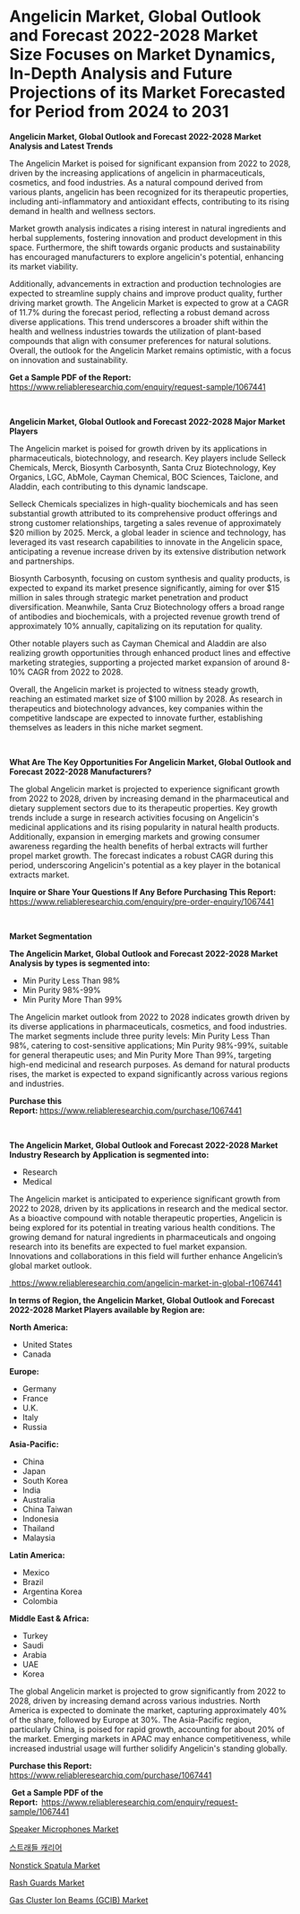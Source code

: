 <p><h1>Angelicin Market, Global Outlook and Forecast 2022-2028 Market Size Focuses on Market Dynamics, In-Depth Analysis and Future Projections of its Market Forecasted for Period from 2024 to 2031</h1></p><p><strong>Angelicin Market, Global Outlook and Forecast 2022-2028 Market Analysis and Latest Trends</strong></p>
<p><p>The Angelicin Market is poised for significant expansion from 2022 to 2028, driven by the increasing applications of angelicin in pharmaceuticals, cosmetics, and food industries. As a natural compound derived from various plants, angelicin has been recognized for its therapeutic properties, including anti-inflammatory and antioxidant effects, contributing to its rising demand in health and wellness sectors.</p><p>Market growth analysis indicates a rising interest in natural ingredients and herbal supplements, fostering innovation and product development in this space. Furthermore, the shift towards organic products and sustainability has encouraged manufacturers to explore angelicin's potential, enhancing its market viability.</p><p>Additionally, advancements in extraction and production technologies are expected to streamline supply chains and improve product quality, further driving market growth. The Angelicin Market is expected to grow at a CAGR of 11.7% during the forecast period, reflecting a robust demand across diverse applications. This trend underscores a broader shift within the health and wellness industries towards the utilization of plant-based compounds that align with consumer preferences for natural solutions. Overall, the outlook for the Angelicin Market remains optimistic, with a focus on innovation and sustainability.</p></p>
<p><strong>Get a Sample PDF of the Report:&nbsp;</strong> <a href="https://www.reliableresearchiq.com/enquiry/request-sample/1067441">https://www.reliableresearchiq.com/enquiry/request-sample/1067441</a></p>
<p>&nbsp;</p>
<p><strong>Angelicin Market, Global Outlook and Forecast 2022-2028 Major Market Players</strong></p>
<p><p>The Angelicin market is poised for growth driven by its applications in pharmaceuticals, biotechnology, and research. Key players include Selleck Chemicals, Merck, Biosynth Carbosynth, Santa Cruz Biotechnology, Key Organics, LGC, AbMole, Cayman Chemical, BOC Sciences, Taiclone, and Aladdin, each contributing to this dynamic landscape.</p><p>Selleck Chemicals specializes in high-quality biochemicals and has seen substantial growth attributed to its comprehensive product offerings and strong customer relationships, targeting a sales revenue of approximately $20 million by 2025. Merck, a global leader in science and technology, has leveraged its vast research capabilities to innovate in the Angelicin space, anticipating a revenue increase driven by its extensive distribution network and partnerships.</p><p>Biosynth Carbosynth, focusing on custom synthesis and quality products, is expected to expand its market presence significantly, aiming for over $15 million in sales through strategic market penetration and product diversification. Meanwhile, Santa Cruz Biotechnology offers a broad range of antibodies and biochemicals, with a projected revenue growth trend of approximately 10% annually, capitalizing on its reputation for quality.</p><p>Other notable players such as Cayman Chemical and Aladdin are also realizing growth opportunities through enhanced product lines and effective marketing strategies, supporting a projected market expansion of around 8-10% CAGR from 2022 to 2028.</p><p>Overall, the Angelicin market is projected to witness steady growth, reaching an estimated market size of $100 million by 2028. As research in therapeutics and biotechnology advances, key companies within the competitive landscape are expected to innovate further, establishing themselves as leaders in this niche market segment.</p></p>
<p>&nbsp;</p>
<p><strong>What Are The Key Opportunities For Angelicin Market, Global Outlook and Forecast 2022-2028 Manufacturers?</strong></p>
<p><p>The global Angelicin market is projected to experience significant growth from 2022 to 2028, driven by increasing demand in the pharmaceutical and dietary supplement sectors due to its therapeutic properties. Key growth trends include a surge in research activities focusing on Angelicin's medicinal applications and its rising popularity in natural health products. Additionally, expansion in emerging markets and growing consumer awareness regarding the health benefits of herbal extracts will further propel market growth. The forecast indicates a robust CAGR during this period, underscoring Angelicin's potential as a key player in the botanical extracts market.</p></p>
<p><strong>Inquire or Share Your Questions If Any Before Purchasing This Report:</strong> <a href="https://www.reliableresearchiq.com/enquiry/pre-order-enquiry/1067441">https://www.reliableresearchiq.com/enquiry/pre-order-enquiry/1067441</a></p>
<p>&nbsp;</p>
<p><strong>Market Segmentation</strong></p>
<p><strong>The Angelicin Market, Global Outlook and Forecast 2022-2028 Market Analysis by types is segmented into:</strong></p>
<p><ul><li>Min Purity Less Than 98%</li><li>Min Purity 98%-99%</li><li>Min Purity More Than 99%</li></ul></p>
<p><p>The Angelicin market outlook from 2022 to 2028 indicates growth driven by its diverse applications in pharmaceuticals, cosmetics, and food industries. The market segments include three purity levels: Min Purity Less Than 98%, catering to cost-sensitive applications; Min Purity 98%-99%, suitable for general therapeutic uses; and Min Purity More Than 99%, targeting high-end medicinal and research purposes. As demand for natural products rises, the market is expected to expand significantly across various regions and industries.</p></p>
<p><strong>Purchase this Report:&nbsp;</strong><a href="https://www.reliableresearchiq.com/purchase/1067441">https://www.reliableresearchiq.com/purchase/1067441</a></p>
<p>&nbsp;</p>
<p><strong>The Angelicin Market, Global Outlook and Forecast 2022-2028 Market Industry Research by Application is segmented into:</strong></p>
<p><ul><li>Research</li><li>Medical</li></ul></p>
<p><p>The Angelicin market is anticipated to experience significant growth from 2022 to 2028, driven by its applications in research and the medical sector. As a bioactive compound with notable therapeutic properties, Angelicin is being explored for its potential in treating various health conditions. The growing demand for natural ingredients in pharmaceuticals and ongoing research into its benefits are expected to fuel market expansion. Innovations and collaborations in this field will further enhance Angelicin’s global market outlook.</p></p>
<p><a href="https://www.reliableresearchiq.com/angelicin-market-in-global-r1067441">&nbsp;https://www.reliableresearchiq.com/angelicin-market-in-global-r1067441</a></p>
<p><strong>In terms of Region, the Angelicin Market, Global Outlook and Forecast 2022-2028 Market Players available by Region are:</strong></p>
<p>
    <p> <strong> North America: </strong>
        <ul>
            <li>United States</li>
            <li>Canada</li>
        </ul>
        </p> 
    <p> <strong> Europe: </strong>
        <ul>
            <li>Germany</li>
            <li>France</li>
            <li>U.K.</li>
            <li>Italy</li>
            <li>Russia</li>
        </ul>
        </p> 
    <p> <strong> Asia-Pacific: </strong>
        <ul>
            <li>China</li>
            <li>Japan</li>
            <li>South Korea</li>
            <li>India</li>
            <li>Australia</li>
            <li>China Taiwan</li>
            <li>Indonesia</li>
            <li>Thailand</li>
            <li>Malaysia</li>
        </ul>
        </p> 
    <p> <strong> Latin America: </strong>
        <ul>
            <li>Mexico</li>
            <li>Brazil</li>
            <li>Argentina Korea</li>
            <li>Colombia</li>
        </ul>
        </p> 
    <p> <strong> Middle East & Africa: </strong>
        <ul>
            <li>Turkey</li>
            <li>Saudi</li>
            <li>Arabia</li>
            <li>UAE</li>
            <li>Korea</li>
        </ul>
    </p>
    </p>
<p><p>The global Angelicin market is projected to grow significantly from 2022 to 2028, driven by increasing demand across various industries. North America is expected to dominate the market, capturing approximately 40% of the share, followed by Europe at 30%. The Asia-Pacific region, particularly China, is poised for rapid growth, accounting for about 20% of the market. Emerging markets in APAC may enhance competitiveness, while increased industrial usage will further solidify Angelicin's standing globally.</p></p>
<p><strong>Purchase this Report: </strong><a href="https://www.reliableresearchiq.com/purchase/1067441">https://www.reliableresearchiq.com/purchase/1067441</a></p>
<p>&nbsp;<strong>Get a Sample PDF of the Report:&nbsp;&nbsp;</strong><a href="https://www.reliableresearchiq.com/enquiry/request-sample/1067441">https://www.reliableresearchiq.com/enquiry/request-sample/1067441</a></p>
<p><strong></strong></p>
<p><p><a href="https://medium.com/@codystark63/emerging-trends-in-speaker-microphones-market-global-outlook-and-future-prospects-from-2024-2031-a0a6bed9041b">Speaker Microphones Market</a></p><p><a href="https://medium.com/@joshuapierce88/%EC%8A%A4%ED%8A%B8%EB%9E%98%EB%93%A4-%EC%BA%90%EB%A6%AC%EC%96%B4-%EC%8B%9C%EC%9E%A5-%EA%B0%9C%EC%9A%94-2024%EB%85%84%EB%B6%80%ED%84%B0-2031%EB%85%84%EA%B9%8C%EC%A7%80%EC%9D%98-%EA%B8%80%EB%A1%9C%EB%B2%8C-%EC%8B%9C%EC%9E%A5-%EB%8F%99%ED%96%A5-%EB%B0%8F-%ED%96%A5%ED%9B%84-%EC%A0%84%EB%A7%9D-a315430d07d8">스트래들 캐리어</a></p><p><a href="https://www.linkedin.com/pulse/nonstick-spatula-market-size-growth-industry-analysis-segmentation-w541e?trackingId=bNbkKzI%2BTmWqG0HX1GugLQ%3D%3D">Nonstick Spatula Market</a></p><p><a href="https://medium.com/@diegomoen/global-rash-guards-industry-research-report-competitive-landscape-market-size-regional-status-d030a469205b">Rash Guards Market</a></p><p><a href="https://issuu.com/reportprime-2/docs/gas-cluster-ion-beams-gcib-market-s_1f61f1c5493e30">Gas Cluster Ion Beams (GCIB) Market</a></p></p>